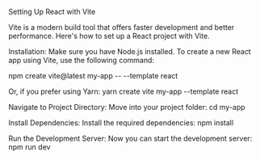 Setting Up React with Vite

Vite is a modern build tool that offers faster development and better performance. Here's how to set up a React project with Vite.

Installation:
Make sure you have Node.js installed. To create a new React app using Vite, use the following command:

npm create vite@latest my-app -- --template react  

Or, if you prefer using Yarn:
yarn create vite my-app --template react  

Navigate to Project Directory:
Move into your project folder:
cd my-app  

Install Dependencies:
Install the required dependencies:
npm install  

Run the Development Server:
Now you can start the development server:
npm run dev 
